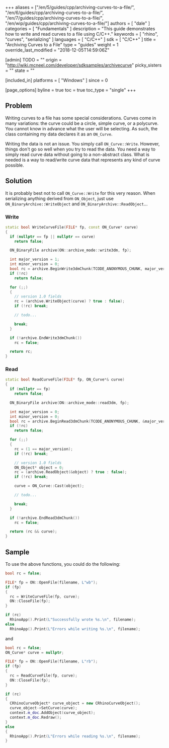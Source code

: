 +++
aliases = ["/en/5/guides/cpp/archiving-curves-to-a-file/", "/en/6/guides/cpp/archiving-curves-to-a-file/", "/en/7/guides/cpp/archiving-curves-to-a-file/", "/en/wip/guides/cpp/archiving-curves-to-a-file/"]
authors = [ "dale" ]
categories = [ "Fundamentals" ]
description = "This guide demonstrates how to write and read curves to a file using C/C++."
keywords = [ "rhino", "curves", "serializing" ]
languages = [ "C/C++" ]
sdk = [ "C/C++" ]
title = "Archiving Curves to a File"
type = "guides"
weight = 1
override_last_modified = "2018-12-05T14:59:06Z"

[admin]
TODO = ""
origin = "http://wiki.mcneel.com/developer/sdksamples/archivecurve"
picky_sisters = ""
state = ""

[included_in]
platforms = [ "Windows" ]
since = 0

[page_options]
byline = true
toc = true
toc_type = "single"
+++

 
## Problem

Writing curves to a file has some special considerations.  Curves come in many variations: the curve could be a circle, simple curve, or a polycurve.  You cannot know in advance what the user will be selecting.  As such, the class containing my data declares it as an `ON_Curve`.

Writing the data is not an issue.  You simply call `ON_Curve::Write`.  However, things don't go so well when you try to read the data.  You need a way to simply read curve data without going to a non-abstract class. What is needed is a way to read/write curve data that represents any kind of curve possible.

## Solution

It is probably best not to call `ON_Curve::Write` for this very reason.  When serializing anything derived from `ON_Object`, just use `ON_BinaryArchive::WriteObject` and `ON_BinaryArchive::ReadObject`...

### Write
```cpp
static bool WriteCurveFile(FILE* fp, const ON_Curve* curve)
{
  if (nullptr == fp || nullptr == curve)
    return false;

  ON_BinaryFile archive(ON::archive_mode::write3dm, fp);

  int major_version = 1;
  int minor_version = 0;
  bool rc = archive.BeginWrite3dmChunk(TCODE_ANONYMOUS_CHUNK, major_version, minor_version);
  if (!rc)
    return false;

  for (;;)
  {
    // version 1.0 fields
    rc = (archive.WriteObject(curve) ? true : false);
    if (!rc) break;

    // todo...

    break;
  }

  if (!archive.EndWrite3dmChunk())
    rc = false;

  return rc;
}
```

### Read

```cpp
static bool ReadCurveFile(FILE* fp, ON_Curve*& curve)
{
  if (nullptr == fp)
    return false;

  ON_BinaryFile archive(ON::archive_mode::read3dm, fp);

  int major_version = 0;
  int minor_version = 0;
  bool rc = archive.BeginRead3dmChunk(TCODE_ANONYMOUS_CHUNK, &major_version, &minor_version);
  if (!rc)
    return false;

  for (;;)
  {
    rc = (1 == major_version);
    if (!rc) break;

    // version 1.0 fields
    ON_Object* object = 0;
    rc = (archive.ReadObject(&object) ? true : false);
    if (!rc) break;

    curve = ON_Curve::Cast(object);

    // todo...

    break;
  }

  if (!archive.EndRead3dmChunk())
    rc = false;

  return (rc && curve);
}
```

## Sample

To use the above functions, you could do the following:

```cpp
bool rc = false;

FILE* fp = ON::OpenFile(filename, L"wb");
if (fp)
{
  rc = WriteCurveFile(fp, curve);
  ON::CloseFile(fp);
}

if (rc)
  RhinoApp().Print(L"Successfully wrote %s.\n", filename);
else
  RhinoApp().Print(L"Errors while writing %s.\n", filename);
```

and

```cpp
bool rc = false;
ON_Curve* curve = nullptr;

FILE* fp = ON::OpenFile(filename, L"rb");
if (fp)
{
  rc = ReadCurveFile(fp, curve);
  ON::CloseFile(fp);
}

if (rc)
{
  CRhinoCurveObject* curve_object = new CRhinoCurveObject();
  curve_object->SetCurve(curve);
  context.m_doc.AddObject(curve_object);
  context.m_doc.Redraw();
}
else
{
  RhinoApp().Print(L"Errors while reading %s.\n", filename);
}
```
